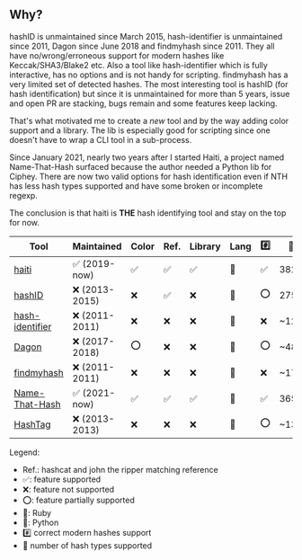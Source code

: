 ## Why?

hashID is unmaintained since March 2015, hash-identifier is unmaintained since
2011, Dagon since June 2018 and findmyhash since 2011.
They all have no/wrong/erroneous support
for modern hashes like Keccak/SHA3/Blake2 etc.
Also a tool like hash-identifier which is fully interactive, has no options and
is not handy for scripting.
findmyhash has a very limited set of detected hashes.
The most interesting tool is hashID (for hash identification) but since it is
unmaintained for more than 5 years, issue and open PR are stacking, bugs remain
and some features keep lacking.

That's what motivated me to create a *new* tool and by the way adding color
support and a library. The lib is especially good for scripting since one
doesn't have to wrap a CLI tool in a sub-process.

Since January 2021, nearly two years after I started Haiti, a project named
Name-That-Hash surfaced because the author needed a Python lib for Ciphey.
There are now two valid options for hash identification even if NTH has less
hash types supported and have some broken or incomplete regexp.

The conclusion is that haiti is **THE** hash identifying tool and stay on the top
for now.

Tool                 | Maintained | Color | Ref. | Library | Lang | :hash: | :1234:
---------------------|------------|-------|------|---------|------|---------------|---
[haiti][0]           | ✅ (2019-now)  | ✅     | ✅    | ✅       | 💎   | ✅ | 382
[hashID][1]          | ❌ (2013-2015) | ❌     | ✅    | ❌       | 🐍   | ⭕️ | 275
[hash-identifier][2] | ❌ (2011-2011) | ❌     | ❌    | ❌       | 🐍   | ❌ | ~126
[Dagon][3]           | ❌ (2017-2018) | ⭕️     | ❌    | ❌       | 🐍   | ⭕️ | ~48
[findmyhash][4]      | ❌ (2011-2011) | ❌     | ❌    | ❌       | 🐍   | ❌ | ~17
[Name-That-Hash][5]  | ✅ (2021-now)  | ✅     | ✅    | ✅       | 🐍   | ✅ | 365
[HashTag][6]         | ❌ (2013-2013) | ❌     | ❌    | ❌       | 🐍   | ⭕ | ~137

Legend:

- Ref.: hashcat and john the ripper matching reference
- ✅: feature supported
- ❌: feature not supported
- ⭕️: feature partially supported
- 💎: Ruby
- 🐍: Python
- :hash: correct modern hashes support
- 🔢 number of hash types supported

[0]:https://github.com/noraj/haiti
[1]:https://github.com/psypanda/hashID
[2]:https://code.google.com/archive/p/hash-identifier/
[3]:https://github.com/Ekultek/Dagon
[4]:https://code.google.com/archive/p/findmyhash
[5]:https://github.com/HashPals/Name-That-Hash
[6]:https://github.com/SmeegeSec/HashTag
